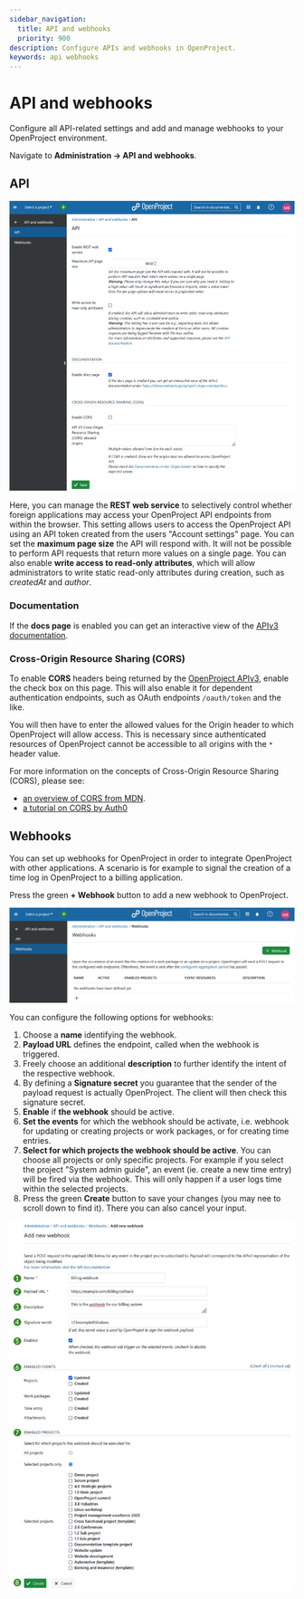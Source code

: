 ```yaml
---
sidebar_navigation:
  title: API and webhooks
  priority: 900
description: Configure APIs and webhooks in OpenProject.
keywords: api webhooks
---
```

# API and webhooks

Configure all API-related settings and add and manage webhooks to your OpenProject environment.

Navigate to **Administration → API and webhooks**.

## API

![API settings in OpenProject administration](openproject_system_admin_guide_api.png)

Here, you can manage the **REST web service** to selectively control whether foreign applications may access your OpenProject API endpoints from within the browser. This setting allows users to access the OpenProject API using an API token created from the users "Account settings" page. You can set the **maximum page size** the API will respond with. It will not be possible to perform API requests that return more values on a single page. You can also enable **write access to read-only attributes**, which will allow administrators to write static read-only attributes during creation, such as *createdAt* and *author*. 

### Documentation

If the **docs page** is enabled you can get an interactive view of the [APIv3 documentation](https://www.openproject.org/docs/api/introduction).

### Cross-Origin Resource Sharing (CORS)

To enable **CORS** headers being returned by the [OpenProject APIv3](../../api/),
enable the check box on this page. This will also enable it for dependent authentication endpoints, such as OAuth endpoints `/oauth/token` and the like.

You will then have to enter the allowed values for the Origin header to which OpenProject will allow access.
This is necessary since authenticated resources of OpenProject cannot be accessible to all origins with the `*` header value.

For more information on the concepts of Cross-Origin Resource Sharing (CORS), please see:

- [an overview of CORS from MDN](https://developer.mozilla.org/en-US/docs/Web/HTTP/CORS).
- [a tutorial on CORS by Auth0](https://auth0.com/blog/cors-tutorial-a-guide-to-cross-origin-resource-sharing/)

## Webhooks

You can set up webhooks for OpenProject in order to integrate OpenProject with other applications. A scenario is for example to signal the creation of a time log in OpenProject to a billing application.

Press the green **+ Webhook** button to add a new webhook to OpenProject.

![Webhooks in OpenProject administration](openproject_system_admin_guide_webhooks.png)

You can configure the following options for webhooks:

1. Choose a **name** identifying the webhook.
2. **Payload URL** defines the endpoint, called when the webhook is triggered.
3. Freely choose an additional **description** to further identify the intent of the respective webhook.
4. By defining a **Signature secret** you guarantee that the sender of the payload request is actually OpenProject. The client will then check this signature secret.
5. **Enable** if **the webhook** should be active.
6. **Set the events** for which the webhook should be activate, i.e. webhook for updating or creating projects or work packages, or for creating time entries.
7. **Select for which projects the webhook should be active**. You can choose all projects or only specific projects. For example if you select the project "System admin guide", an event (ie. create a new time entry) will be fired via the webhook. This will only happen if a user logs time within the selected projects.
8. Press the green **Create** button to save your changes (you may nee to scroll down to find it). There you can also cancel your input.

![Add a new webhook in OpenProject administration](openproject_system_admin_guide_api_new_webhook.png)
